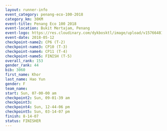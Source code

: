 ```yaml
--- 
layout: runner-info 
event_category: penang-eco-100-2018 
category_km: 30KM 
event-title: Penang Eco 100 2018 
event-location: Bukit Mertajam, Penang 
event-logo: https://res.cloudinary.com/dykbosktl/image/upload/v1576648106/Logo/Logo_lovxhg.jpg 
event-date: 2018-05-12 
checkpoint-name2: CP6 (T-2) 
checkpoint-name3: CP10 (T-3) 
checkpoint-name4: CP11 (T-4) 
checkpoint-name5: FINISH (T-5) 
overall_rank: 153
gender_rank: 44
bib: 3060
first_name: Khor
last_name: Hao Yun
gender: F
team_name: 
start: Sun, 07-00-00 am
checkpoint2: Sun, 09-01-39 am
checkpoint3: 
checkpoint4: Sun, 12-44-06 pm
checkpoint5: Sun, 03-14-07 pm
finish: 8-14-07
status: FINISHER
--- 
```

